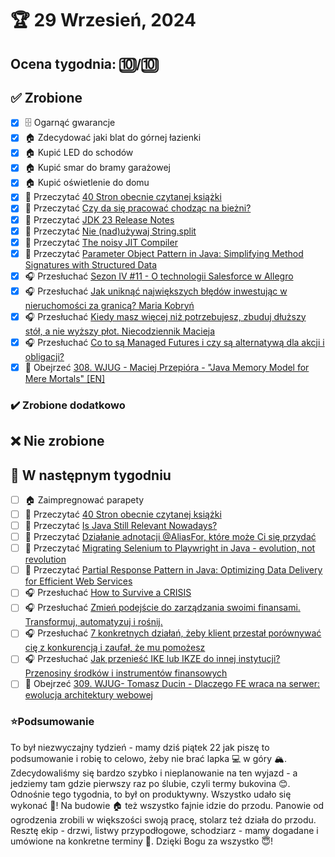 # 🏆 29 Wrzesień, 2024

## Ocena tygodnia: 🔟/🔟

## ✅ Zrobione
- [x] 🗄️ Ogarnąć gwarancje
- [x] 🏠 Zdecydować jaki blat do górnej łazienki
- [x] 🏠 Kupić LED do schodów
- [x] 🏠 Kupić smar do bramy garażowej
- [x] 🏠 Kupić oświetlenie do domu
- [x] 📗 Przeczytać [40 Stron obecnie czytanej książki](https://github.com/BartoszDabek/bdabek.pl/blob/master/miscellaneous/books.md)
- [x] 📗 Przeczytać [Czy da się pracować chodząc na bieżni?](https://softwaremill.com/czy-da-sie-pracowac-chodzac-na-biezni/)
- [x] 📗 Przeczytać [JDK 23 Release Notes](https://jdk.java.net/23/release-notes)
- [x] 📗 Przeczytać [Nie (nad)używaj String.split](https://koziolekweb.pl/2024/08/01/nie-nad-uzywaj-string-split/)
- [x] 📗 Przeczytać [The noisy JIT Compiler](https://blog.allegro.tech/2024/07/the-noisy-jit-compiler.html?)
- [x] 📗 Przeczytać [Parameter Object Pattern in Java: Simplifying Method Signatures with Structured Data](https://java-design-patterns.com/patterns/parameter-object/)
- [x] 🎧 Przesłuchać [Sezon IV #11 - O technologii Salesforce w Allegro](https://podtail.com/podcast/allegro-tech-podcast/sezon-iv-11-o-technologii-salesforce-w-allegro/)
- [x] 🎧 Przesłuchać [Jak uniknąć największych błędów inwestując w nieruchomości za granicą? Maria Kobryń](https://zaprojektujswojezycie.pl/jak-uniknac-najwiekszych-bledow-inwestujac-w-nieruchomosci-za-granica-maria-kobryn/)
- [x] 🎧 Przesłuchać [Kiedy masz więcej niż potrzebujesz, zbuduj dłuższy stół, a nie wyższy płot. Niecodziennik Macieja](https://youtu.be/rm-Y7Ym2Rk4)
- [x] 🎧 Przesłuchać [Co to są Managed Futures i czy są alternatywą dla akcji i obligacji?](https://inwestomat.eu/co-to-sa-managed-futures/)
- [x] 🎥 Obejrzeć [308. WJUG - Maciej Przepióra - "Java Memory Model for Mere Mortals" [EN]](https://youtu.be/GEVGL36rLLU)

### ✔️ Zrobione dodatkowo

## ❌ Nie zrobione

## 📝 W następnym tygodniu
- [ ] 🏠 Zaimpregnować parapety
- [ ] 📗 Przeczytać [40 Stron obecnie czytanej książki](https://github.com/BartoszDabek/bdabek.pl/blob/master/miscellaneous/books.md)
- [ ] 📗 Przeczytać [Is Java Still Relevant Nowadays?](https://blog.jetbrains.com/idea/2024/07/is-java-still-relevant-nowadays/)
- [ ] 📗 Przeczytać [Działanie adnotacji @AliasFor, które może Ci się przydać](https://cezarysanecki.pl/2024/08/06/dzialanie-adnotacji-aliasfor-ktore-moze-ci-sie-przydac/)
- [ ] 📗 Przeczytać [Migrating Selenium to Playwright in Java - evolution, not revolution](https://blog.allegro.tech/2024/08/selenium-playwright-migration.html)
- [ ] 📗 Przeczytać [Partial Response Pattern in Java: Optimizing Data Delivery for Efficient Web Services](https://java-design-patterns.com/patterns/partial-response/)
- [ ] 🎧 Przesłuchać [How to Survive a CRISIS](https://effortlessenglishshow.com/how-to-survive-a-crisis)
- [ ] 🎧 Przesłuchać [Zmień podejście do zarządzania swoimi finansami. Transformuj, automatyzuj i rośnij.](https://youtu.be/knX9rW4eZRE)
- [ ] 🎧 Przesłuchać [7 konkretnych działań, żeby klient przestał porównywać cię z konkurencją i zaufał, że mu pomożesz](https://malawielkafirma.pl/jak-zbudowac-zaufanie-klienta-i-wyprzedzic-konkurencje/)
- [ ] 🎧 Przesłuchać [Jak przenieść IKE lub IKZE do innej instytucji? Przenosiny środków i instrumentów finansowych](https://inwestomat.eu/jak-przeniesc-ike-lub-ikze-do-innej-instytucji/)
- [ ] 🎥 Obejrzeć [309. WJUG- Tomasz Ducin - Dlaczego FE wraca na serwer: ewolucja architektury webowej](https://youtu.be/LmLRibVjFkU)

### ⭐Podsumowanie
To był niezwyczajny tydzień - mamy dziś piątek 22 jak piszę to podsumowanie i robię to celowo, żeby nie brać lapka 💻 w góry 🏔️. Zdecydowaliśmy się bardzo szybko i nieplanowanie na ten wyjazd - a jedziemy tam gdzie pierwszy raz po ślubie, czyli termy bukovina 😊. Odnośnie tego tygodnia, to był on produktywny. Wszystko udało się wykonać 💪! Na budowie 🏠 też wszystko fajnie idzie do przodu. Panowie od ogrodzenia zrobili w większości swoją pracę, stolarz też działa do przodu. Resztę ekip - drzwi, listwy przypodłogowe, schodziarz - mamy dogadane i umówione na konkretne terminy 🙂. Dzięki Bogu za wszystko 😇!
